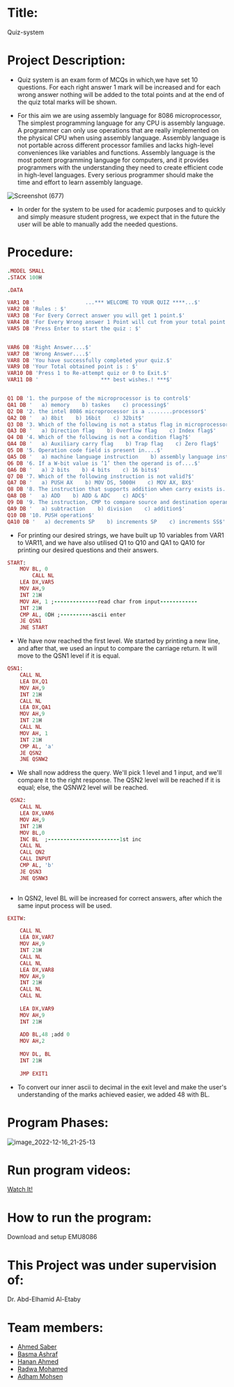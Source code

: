 # Title:
 Quiz-system

# Project Description:
* Quiz system is an exam form of MCQs in which,we have set 10 questions.
 For each right answer 1 mark will be increased and for each 
wrong answer nothing will be added to the total points 
and at the end of the quiz total marks will be shown.

* For this aim we are using assembly language for 8086 microprocessor,
The simplest programming language for any CPU is assembly language.
A programmer can only use operations that are really implemented on
the physical CPU when using assembly language. Assembly language is
not portable across different processor families and lacks high-level 
conveniences like variables and functions. Assembly language is the most
potent programming language for computers, and it provides programmers
with the understanding they need to create efficient code in high-level languages.
Every serious programmer should make the time and effort to learn assembly language.

![Screenshot (677)](https://user-images.githubusercontent.com/66069469/208452435-e4a40702-8b0a-454d-bff8-7bc95fe0285c.png)

* In order for the system to be used for academic purposes and to quickly and simply
measure student progress, we expect that in the future the user will be able to manually
add the needed questions.
# Procedure:
```ruby
.MODEL SMALL
.STACK 100H

.DATA    

VAR1 DB '                ...*** WELCOME TO YOUR QUIZ ****...$'
VAR2 DB 'Rules : $'
VAR3 DB 'For Every Correct answer you will get 1 point.$'
VAR4 DB 'For Every Wrong answer 1 Point will cut from your total point.$'
VAR5 DB 'Press Enter to start the quiz : $'


VAR6 DB 'Right Answer....$'
VAR7 DB 'Wrong Answer....$'
VAR8 DB 'You have successfully completed your quiz.$'
VAR9 DB 'Your Total obtained point is : $'
VAR10 DB 'Press 1 to Re-attempt quiz or 0 to Exit.$'   
VAR11 DB '                    *** best wishes.! ***$' 


Q1 DB '1. the purpose of the microprocessor is to control$'
QA1 DB '   a) memory    b) taskes    c) processing$'
Q2 DB '2. the intel 8086 microprocessor is a ........processor$'
QA2 DB '   a) 8bit    b) 16bit    c) 32bit$'
Q3 DB '3. Which of the following is not a status flag in microprocessor?$'
QA3 DB '   a) Direction flag    b) Overflow flag    c) Index flag$'
Q4 DB '4. Which of the following is not a condition flag?$'
QA4 DB '   a) Auxiliary carry flag    b) Trap flag    c) Zero flag$'
Q5 DB '5. Operation code field is present in....$'
QA5 DB '   a) machine language instruction    b) assembly language instruction    c) none of the mentioned$'
Q6 DB '6. If a W-bit value is ‘1’ then the operand is of....$'
QA6 DB '   a) 2 bits    b) 4 bits    c) 16 bits$'
Q7 DB '7. Which of the following instruction is not valid?$'
QA7 DB '   a) PUSH AX    b) MOV DS, 5000H    c) MOV AX, BX$'
Q8 DB '8. The instruction that supports addition when carry exists is....$'
QA8 DB '   a) ADD    b) ADD & ADC    c) ADC$'
Q9 DB '9. The instruction, CMP to compare source and destination operands it performs$'
QA9 DB '   a) subtraction    b) division    c) addition$'
Q10 DB '10. PUSH operation$'
QA10 DB '   a) decrements SP    b) increments SP    c) increments SS$'  
```
* For printing our desired strings, we have built up 10 variables from VAR1 to VAR11, and we have also utilised Q1 to Q10 and QA1 to QA10 for printing our desired questions and their answers.
```ruby
START:
	MOV BL, 0  
        CALL NL
	LEA DX,VAR5
	MOV AH,9
	INT 21H
	MOV AH, 1 ;--------------read char from input------------
	INT 21H
	CMP AL, 0DH ;----------ascii enter
	JE QSN1
	JNE START
```
* We have now reached the first level. We started by printing a new line, and after that, we used an input to compare the carriage return. It will move to the QSN1 level if it is equal.
```ruby
QSN1:
	CALL NL
	LEA DX,Q1
	MOV AH,9
	INT 21H
	CALL NL
	LEA DX,QA1
	MOV AH,9
	INT 21H
	CALL NL
	MOV AH, 1
	INT 21H
	CMP AL, 'a'
	JE QSN2
 	JNE QSNW2      
```
* We shall now address the query. We'll pick 1 level and 1 input, and we'll compare it to the right response. The QSN2 level will be reached if it is equal; else, the QSNW2 level will be reached.
```ruby
 QSN2:
	CALL NL
	LEA DX,VAR6
	MOV AH,9
	INT 21H
	MOV BL,0
	INC BL  ;-----------------------1st inc
	CALL NL
	CALL QN2 
	CALL INPUT
	CMP AL, 'b'
	JE QSN3  
	JNE QSNW3                             
 
```

* In QSN2, level BL will be increased for correct answers, after which the same input process will be used.
```ruby
EXITW:

	CALL NL
	LEA DX,VAR7
	MOV AH,9
	INT 21H
	CALL NL
	CALL NL  
	LEA DX,VAR8
	MOV AH,9
	INT 21H 
	CALL NL
 	CALL NL
    
	LEA DX,VAR9
	MOV AH,9
	INT 21H
	
	ADD BL,48 ;add 0
	MOV AH,2   
	
	MOV DL, BL
	INT 21H
	
	JMP EXIT1
 ```
* To convert our inner ascii to decimal in the exit level and make the user's understanding of the marks achieved easier, we added 48 with BL.

# Program Phases:

 ![image_2022-12-16_21-25-13](https://user-images.githubusercontent.com/119519190/208255996-8b650005-86eb-4129-bbf9-e7444f266103.png)

# Run program videos:
[Watch It!](https://youtube.com/playlist?list=PLcVUdVfrVb_3MN53QR9mbARpFbfEjJjta)
# How to run the program:
Download and setup EMU8086 

# This Project was under supervision of:
 Dr. Abd-Elhamid Al-Etaby

# Team members:
* [Ahmed Saber](https://github.com/Ahmed-Saber-01)
* [Basma Ashraf](https://github.com/basma10ashraf)
* [Hanan Ahmed](https://github.com/hananAhmed45200)
* [Radwa Mohamed](https://github.com/Radwa200023)
* [Adham Mohsen](https://github.com/Adham-Mohsen00)


